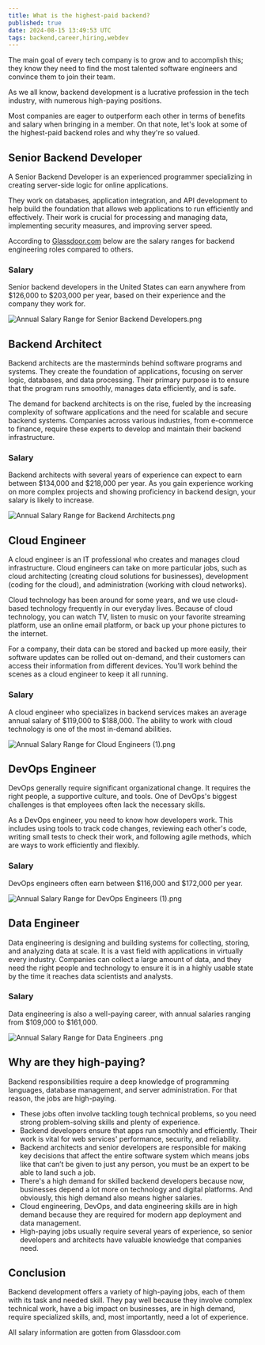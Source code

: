 ```yaml
---
title: What is the highest-paid backend?
published: true
date: 2024-08-15 13:49:53 UTC
tags: backend,career,hiring,webdev
---
```


The main goal of every tech company is to grow and to accomplish this; they know they need to find the most talented software engineers and convince them to join their team.

As we all know, backend development is a lucrative profession in the tech industry, with numerous high-paying positions.

Most companies are eager to outperform each other in terms of benefits and salary when bringing in a member. On that note, let's look at some of the highest-paid backend roles and why they're so valued.

## **Senior Backend Developer**

A Senior Backend Developer is an experienced programmer specializing in creating server-side logic for online applications.

They work on databases, application integration, and API development to help build the foundation that allows web applications to run efficiently and effectively. Their work is crucial for processing and managing data, implementing security measures, and improving server speed.

According to [Glassdoor.com](http://Glassdoor.com) below are the salary ranges for backend engineering roles compared to others.

### **Salary**

Senior backend developers in the United States can earn anywhere from $126,000 to $203,000 per year, based on their experience and the company they work for.

![Annual Salary Range for Senior Backend Developers.png](assets/Annual_Salary_Range_for_Senior_Backend_Developers.png)

## **Backend Architect**

Backend architects are the masterminds behind software programs and systems. They create the foundation of applications, focusing on server logic, databases, and data processing. Their primary purpose is to ensure that the program runs smoothly, manages data efficiently, and is safe.

The demand for backend architects is on the rise, fueled by the increasing complexity of software applications and the need for scalable and secure backend systems. Companies across various industries, from e-commerce to finance, require these experts to develop and maintain their backend infrastructure.

### **Salary**

Backend architects with several years of experience can expect to earn between $134,000 and $218,000 per year. As you gain experience working on more complex projects and showing proficiency in backend design, your salary is likely to increase.

![Annual Salary Range for Backend Architects.png](assets/Annual_Salary_Range_for_Backend_Architects.png)

## **Cloud Engineer**

A cloud engineer is an IT professional who creates and manages cloud infrastructure. Cloud engineers can take on more particular jobs, such as cloud architecting (creating cloud solutions for businesses), development (coding for the cloud), and administration (working with cloud networks).

Cloud technology has been around for some years, and we use cloud-based technology frequently in our everyday lives. Because of cloud technology, you can watch TV, listen to music on your favorite streaming platform, use an online email platform, or back up your phone pictures to the internet.

For a company, their data can be stored and backed up more easily, their software updates can be rolled out on-demand, and their customers can access their information from different devices. You’ll work behind the scenes as a cloud engineer to keep it all running.

### **Salary**

A cloud engineer who specializes in backend services makes an average annual salary of $119,000 to $188,000. The ability to work with cloud technology is one of the most in-demand abilities.

![Annual Salary Range for Cloud Engineers (1).png](<assets/Annual_Salary_Range_for_Cloud_Engineers_(1).png>)

## **DevOps Engineer**

DevOps generally require significant organizational change. It requires the right people, a supportive culture, and tools. One of DevOps's biggest challenges is that employees often lack the necessary skills.

As a DevOps engineer, you need to know how developers work. This includes using tools to track code changes, reviewing each other's code, writing small tests to check their work, and following agile methods, which are ways to work efficiently and flexibly.

### **Salary**

DevOps engineers often earn between $116,000 and $172,000 per year.

![Annual Salary Range for DevOps Engineers (1).png](<assets/Annual_Salary_Range_for_DevOps_Engineers_(1).png>)

## **Data Engineer**

Data engineering is designing and building systems for collecting, storing, and analyzing data at scale. It is a vast field with applications in virtually every industry. Companies can collect a large amount of data, and they need the right people and technology to ensure it is in a highly usable state by the time it reaches data scientists and analysts.

### **Salary**

Data engineering is also a well-paying career, with annual salaries ranging from $109,000 to $161,000.

![Annual Salary Range for Data Engineers .png](assets/Annual_Salary_Range_for_Data_Engineers_.png)

## **Why are they high-paying?**

Backend responsibilities require a deep knowledge of programming languages, database management, and server administration. For that reason, the jobs are high-paying.

- These jobs often involve tackling tough technical problems, so you need strong problem-solving skills and plenty of experience.
- Backend developers ensure that apps run smoothly and efficiently. Their work is vital for web services' performance, security, and reliability.
- Backend architects and senior developers are responsible for making key decisions that affect the entire software system which means jobs like that can’t be given to just any person, you must be an expert to be able to land such a job.
- There's a high demand for skilled backend developers because now, businesses depend a lot more on technology and digital platforms. And obviously, this high demand also means higher salaries.
- Cloud engineering, DevOps, and data engineering skills are in high demand because they are required for modern app deployment and data management.
- High-paying jobs usually require several years of experience, so senior developers and architects have valuable knowledge that companies need.

## **Conclusion**

Backend development offers a variety of high-paying jobs, each of them with its task and needed skill. They pay well because they involve complex technical work, have a big impact on businesses, are in high demand, require specialized skills, and, most importantly, need a lot of experience.

All salary information are gotten from Glassdoor.com
